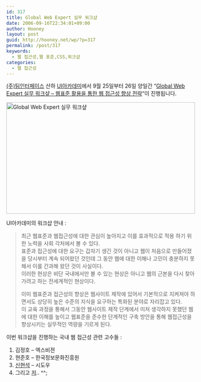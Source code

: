 ```yaml
---
id: 317
title: Global Web Expert 실무 워크샵
date: 2006-09-16T22:34:01+09:00
author: Hooney
layout: post
guid: http://hooney.net/wp/?p=317
permalink: /post/317
keywords:
  - 웹 접근성,웹 표준,CSS,워크샵
categories:
  - 웹 접근성
---
```

[(주)팀인터페이스](http://www.uidesign.co.kr/) 산하 [UI아카데미](http://www.uiacademy.co.kr/)에서 9월 25일부터 26일 양일간 &#8220;[Global Web Expert 실무 워크샾 &#8211; 웹표준 활용을 통한 웹 접근성 향상 전략](http://www.uiacademy.co.kr/program/pro_ws9.asp)&#8220;이 진행됩니다.

<img src="/uploads/2006/uiacademy02.png" alt="Global Web Expert 실무 워크샾" height="295" width="500" /> 

UI아카데미의 워크샵 안내 :

> 최근 웹표준과 웹접근성에 대한 관심이 높아지고 이를 효과적으로 적용 하기 위한 노력을 사회 각처에서 볼 수 있다.  
> 표준과 접근성에 대한 요구는 갑자기 생긴 것이 아니고 웹이 처음으로 만들어졌을 당시부터 계속 되어왔던 것인데 그 동안 웹에 대한 이해나 고민이 충분하지 못해서 이를 간과해 왔던 것이 사실이다.  
> 이러한 현상은 비단 국내에서만 볼 수 있는 현상은 아니고 웹의 근본을 다시 찾아가려고 하는 전세계적인 현상이다.
> 
> 이미 웹표준과 접근성의 향상은 웹사이트 제작에 있어서 기본적으로 지켜져야 하면서도 상당히 높은 수준의 지식을 요구하는 특화된 분야로 자리잡고 있다.  
> 이 교육 과정을 통해서 그동안 웹사이트 제작 단계에서 미처 생각하지 못했던 웹에 대한 이해를 높이고 웹표준을 준수한 단계적인 구축 방안을 통해 웹접근성을 향상시키는 실무적인 역량을 기르게 된다.

이번 워크샵을 진행하는 국내 웹 접근성 관련 고수들 :

  1. 김정호 &#8211; 엑스비젼
  2. 현준호 &#8211; 한국정보문화진흥원
  3. [신현석](http://hyeonseok.com/) &#8211; 시도우
  4. 그리고 [저](http://hooney.net).. ^^;